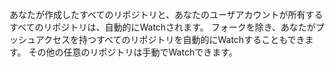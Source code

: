 あなたが作成したすべてのリポジトリと、あなたのユーザアカウントが所有するすべてのリポジトリは、自動的にWatchされます。 フォークを除き、あなたがプッシュアクセスを持つすべてのリポジトリを自動的にWatchすることもできます。 その他の任意のリポジトリは手動でWatchできます。
